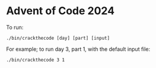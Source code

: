 # Advent of Code 2024

To run:

```shell
./bin/crackthecode [day] [part] [input]
```

For example; to run day 3, part 1, with the default input file:
```shell
./bin/crackthecode 3 1
```
